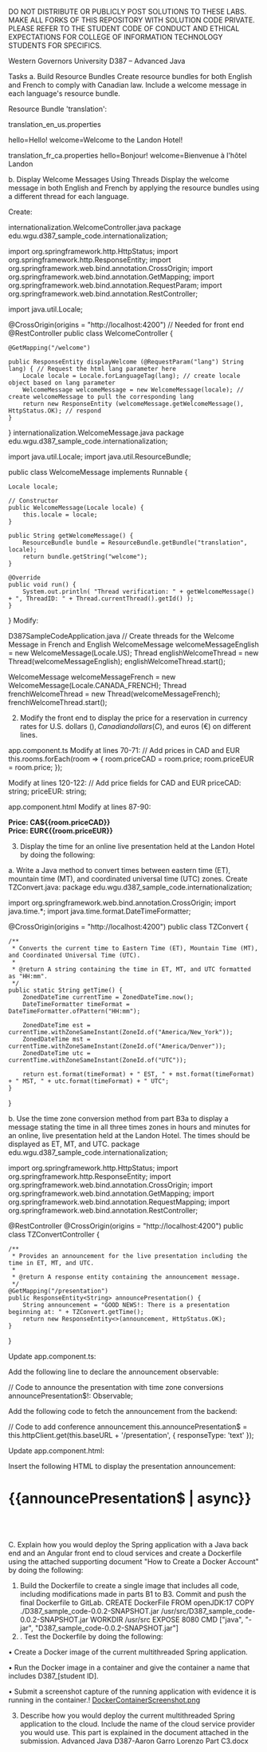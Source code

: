 DO NOT DISTRIBUTE OR PUBLICLY POST SOLUTIONS TO THESE LABS. MAKE ALL FORKS OF THIS REPOSITORY WITH SOLUTION CODE PRIVATE. PLEASE REFER TO THE STUDENT CODE OF CONDUCT AND ETHICAL EXPECTATIONS FOR COLLEGE OF INFORMATION TECHNOLOGY STUDENTS FOR SPECIFICS.

Western Governors University
D387 – Advanced Java

Tasks
a. Build Resource Bundles
Create resource bundles for both English and French to comply with Canadian law. Include a welcome message in each language's resource bundle.

Resource Bundle 'translation':

translation_en_us.properties

hello=Hello!
welcome=Welcome to the Landon Hotel!

translation_fr_ca.properties
hello=Bonjour!
welcome=Bienvenue à l'hôtel Landon

b. Display Welcome Messages Using Threads
Display the welcome message in both English and French by applying the resource bundles using a different thread for each language.

Create:

internationalization.WelcomeController.java
package edu.wgu.d387_sample_code.internationalization;

import org.springframework.http.HttpStatus;
import org.springframework.http.ResponseEntity;
import org.springframework.web.bind.annotation.CrossOrigin;
import org.springframework.web.bind.annotation.GetMapping;
import org.springframework.web.bind.annotation.RequestParam;
import org.springframework.web.bind.annotation.RestController;

import java.util.Locale;

@CrossOrigin(origins = "http://localhost:4200") // Needed for front end
@RestController
public class WelcomeController {

    @GetMapping("/welcome")

    public ResponseEntity displayWelcome (@RequestParam("lang") String lang) { // Request the html lang parameter here
        Locale locale = Locale.forLanguageTag(lang); // create locale object based on lang parameter
        WelcomeMessage welcomeMessage = new WelcomeMessage(locale); // create welcomeMessage to pull the corresponding lang
        return new ResponseEntity (welcomeMessage.getWelcomeMessage(), HttpStatus.OK); // respond
    }
}
internationalization.WelcomeMessage.java
package edu.wgu.d387_sample_code.internationalization;

import java.util.Locale;
import java.util.ResourceBundle;

public class WelcomeMessage implements Runnable {

    Locale locale;

    // Constructor
    public WelcomeMessage(Locale locale) {
        this.locale = locale;
    }

    public String getWelcomeMessage() {
        ResourceBundle bundle = ResourceBundle.getBundle("translation", locale);
        return bundle.getString("welcome");
    }

    @Override
    public void run() {
        System.out.println( "Thread verification: " + getWelcomeMessage() + ", ThreadID: " + Thread.currentThread().getId() );
    }
}
Modify:

D387SampleCodeApplication.java
// Create threads for the Welcome Message in French and English
WelcomeMessage welcomeMessageEnglish = new WelcomeMessage(Locale.US);
Thread englishWelcomeThread = new Thread(welcomeMessageEnglish);
englishWelcomeThread.start();

WelcomeMessage welcomeMessageFrench = new WelcomeMessage(Locale.CANADA_FRENCH);
Thread frenchWelcomeThread = new Thread(welcomeMessageFrench);
frenchWelcomeThread.start();

2.  Modify the front end to display the price for a reservation in currency rates for U.S. dollars ($), Canadian dollars (C$), and euros (€) on different lines.

app.component.ts
Modify at lines 70-71:
// Add prices in CAD and EUR
this.rooms.forEach(room => {
room.priceCAD = room.price;
room.priceEUR = room.price;
});


Modify at lines 120-122:
// Add price fields for CAD and EUR
priceCAD: string;
priceEUR: string;


app.component.html
Modify at lines 87-90:
<!-- Display CAD and EUR prices -->
<strong>Price: CA${{room.priceCAD}}</strong><br>
<strong>Price: EUR€{{room.priceEUR}}</strong><br>

3.  Display the time for an online live presentation held at the Landon Hotel by doing the following:

a.  Write a Java method to convert times between eastern time (ET), mountain time (MT), and coordinated universal time (UTC) zones.
Create TZConvert.java:
package edu.wgu.d387_sample_code.internationalization;

import org.springframework.web.bind.annotation.CrossOrigin;
import java.time.*;
import java.time.format.DateTimeFormatter;

@CrossOrigin(origins = "http://localhost:4200")
public class TZConvert {

    /**
     * Converts the current time to Eastern Time (ET), Mountain Time (MT), and Coordinated Universal Time (UTC).
     *
     * @return A string containing the time in ET, MT, and UTC formatted as "HH:mm".
     */
    public static String getTime() {
        ZonedDateTime currentTime = ZonedDateTime.now();
        DateTimeFormatter timeFormat = DateTimeFormatter.ofPattern("HH:mm");

        ZonedDateTime est = currentTime.withZoneSameInstant(ZoneId.of("America/New_York"));
        ZonedDateTime mst = currentTime.withZoneSameInstant(ZoneId.of("America/Denver"));
        ZonedDateTime utc = currentTime.withZoneSameInstant(ZoneId.of("UTC"));

        return est.format(timeFormat) + " EST, " + mst.format(timeFormat) + " MST, " + utc.format(timeFormat) + " UTC";
    }
}


b.  Use the time zone conversion method from part B3a to display a message stating the time in all three times zones in hours and minutes for an online, live presentation held at the Landon Hotel. The times should be displayed as ET, MT, and UTC.
package edu.wgu.d387_sample_code.internationalization;

import org.springframework.http.HttpStatus;
import org.springframework.http.ResponseEntity;
import org.springframework.web.bind.annotation.CrossOrigin;
import org.springframework.web.bind.annotation.GetMapping;
import org.springframework.web.bind.annotation.RequestMapping;
import org.springframework.web.bind.annotation.RestController;

@RestController
@CrossOrigin(origins = "http://localhost:4200")
public class TZConvertController {

    /**
     * Provides an announcement for the live presentation including the time in ET, MT, and UTC.
     *
     * @return A response entity containing the announcement message.
     */
    @GetMapping("/presentation")
    public ResponseEntity<String> announcePresentation() {
        String announcement = "GOOD NEWS!: There is a presentation beginning at: " + TZConvert.getTime();
        return new ResponseEntity<>(announcement, HttpStatus.OK);
    }
}

Update app.component.ts:

Add the following line to declare the announcement observable:

//  Code to announce the presentation with time zone conversions
announcePresentation$!: Observable<string>;


Add the following code to fetch the announcement from the backend:

//  Code to add conference announcement
this.announcePresentation$ = this.httpClient.get(this.baseURL + '/presentation', { responseType: 'text' });


Update app.component.html:

Insert the following HTML to display the presentation announcement:

<!--  - Code to add presentation announcement -->
<div class="scene" id="presentation">
  <h1>{{announcePresentation$ | async}}</h1>
</div>
<br><br>


C.  Explain how you would deploy the Spring application with a Java back end and an Angular front end to cloud services and create a Dockerfile using the attached supporting document "How to Create a Docker Account" by doing the following:

1.  Build the Dockerfile to create a single image that includes all code, including modifications made in parts B1 to B3. Commit and push the final Dockerfile to GitLab.
CREATE 
DockerFile
   FROM openJDK:17
   COPY ./D387_sample_code-0.0.2-SNAPSHOT.jar /usr/src/D387_sample_code-0.0.2-SNAPSHOT.jar
   WORKDIR /usr/src
   EXPOSE 8080
   CMD ["java", "-jar", "D387_sample_code-0.0.2-SNAPSHOT.jar"]
2. 
    .  Test the Dockerfile by doing the following:

•   Create a Docker image of the current multithreaded Spring application.

•   Run the Docker image in a container and give the container a name that includes D387_[student ID].

•   Submit a screenshot capture of the running application with evidence it is running in the container.!
[DockerContainerScreenshot.png](DockerContainerScreenshot.png)

3.  Describe how you would deploy the current multithreaded Spring application to the cloud. Include the name of the cloud service provider you would use.
This part is explained in the document attached in the submission.
    Advanced Java D387-Aaron Garro Lorenzo Part C3.docx